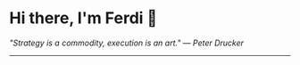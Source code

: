 <h1>Hi there, I'm Ferdi 👋</h1>

<p><em>
  "Strategy is a commodity, execution is an art." — Peter Drucker
</em></p>

---
